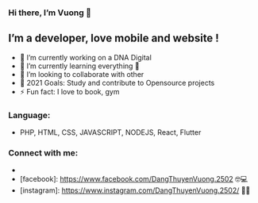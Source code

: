 ### Hi there, I’m Vuong 👋
## I’m a developer, love mobile and website !
- 🔭 I’m currently working on a DNA Digital
- 🌱 I’m currently learning everything 🤣
- 👯 I’m looking to collaborate with other
- 🥅 2021 Goals: Study and contribute to Opensource projects
- ⚡ Fun fact: I love to book, gym

### Language:
- PHP, HTML, CSS, JAVASCRIPT, NODEJS, React, Flutter
### Connect with me:

- [portfolio]: http://dangthuyenvuong.com/ 
- [facebook]: https://www.facebook.com/DangThuyenVuong.2502 🤓💻
- [instagram]: https://www.instagram.com/DangThuyenVuong.2502/ 🔗🔗



